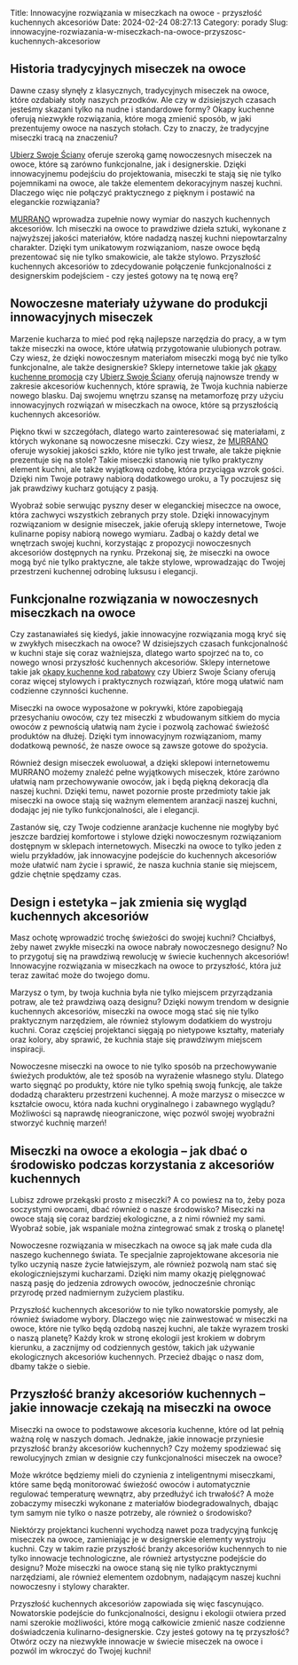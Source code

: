 Title: Innowacyjne rozwiązania w miseczkach na owoce - przyszłość kuchennych akcesoriów
Date: 2024-02-24 08:27:13
Category: porady
Slug: innowacyjne-rozwiazania-w-miseczkach-na-owoce-przyszosc-kuchennych-akcesoriow

## Historia tradycyjnych miseczek na owoce

Dawne czasy słynęły z klasycznych, tradycyjnych miseczek na owoce, które ozdabiały stoły naszych przodków. Ale czy w dzisiejszych czasach jesteśmy skazani tylko na nudne i standardowe formy? Okapy kuchenne oferują niezwykłe rozwiązania, które mogą zmienić sposób, w jaki prezentujemy owoce na naszych stołach. Czy to znaczy, że tradycyjne miseczki tracą na znaczeniu?

[Ubierz Swoje Ściany](https://design-onweb.nl/20-inspirujacych-wzorow-dywanikow-do-nowoczesnego-wnetrza) oferuje szeroką gamę nowoczesnych miseczek na owoce, które są zarówno funkcjonalne, jak i designerskie. Dzięki innowacyjnemu podejściu do projektowania, miseczki te stają się nie tylko pojemnikami na owoce, ale także elementem dekoracyjnym naszej kuchni. Dlaczego więc nie połączyć praktycznego z pięknym i postawić na eleganckie rozwiązania?

[MURRANO](https://online-marketing-blog.nl/innowacyjne-materiay-w-poszewkach-na-poduszki-jak-przeksztacaja-sen-w-prawdziwy-relaks) wprowadza zupełnie nowy wymiar do naszych kuchennych akcesoriów. Ich miseczki na owoce to prawdziwe dzieła sztuki, wykonane z najwyższej jakości materiałów, które nadadzą naszej kuchni niepowtarzalny charakter. Dzięki tym unikatowym rozwiązaniom, nasze owoce będą prezentować się nie tylko smakowicie, ale także stylowo. Przyszłość kuchennych akcesoriów to zdecydowanie połączenie funkcjonalności z designerskim podejściem - czy jesteś gotowy na tę nową erę?


## Nowoczesne materiały używane do produkcji innowacyjnych miseczek

Marzenie kucharza to mieć pod ręką najlepsze narzędzia do pracy, a w tym także miseczki na owoce, które ułatwią przygotowanie ulubionych potraw. Czy wiesz, że dzięki nowoczesnym materiałom miseczki mogą być nie tylko funkcjonalne, ale także designerskie? Sklepy internetowe takie jak [okapy kuchenne promocja](https://klimmpics.de/najlepsze-narzuty-na-ozko-jak-wybrac-idealny-dodatek-do-sypialni) czy [Ubierz Swoje Ściany](https://ateliergr.nl/dlaczego-kodra-puchowa-jest-niezastapiona-w-zimowe-wieczory) oferują najnowsze trendy w zakresie akcesoriów kuchennych, które sprawią, że Twoja kuchnia nabierze nowego blasku. Daj swojemu wnętrzu szansę na metamorfozę przy użyciu innowacyjnych rozwiązań w miseczkach na owoce, które są przyszłością kuchennych akcesoriów.

Piękno tkwi w szczegółach, dlatego warto zainteresować się materiałami, z których wykonane są nowoczesne miseczki. Czy wiesz, że [MURRANO](https://online-marketing-blog.nl/niezawodne-hity-bizuterii-modziezowej-poyskujace-kolczyki-z-krysztakami-swarovskiego) oferuje wysokiej jakości szkło, które nie tylko jest trwałe, ale także pięknie prezentuje się na stole? Takie miseczki stanowią nie tylko praktyczny element kuchni, ale także wyjątkową ozdobę, która przyciąga wzrok gości. Dzięki nim Twoje potrawy nabiorą dodatkowego uroku, a Ty poczujesz się jak prawdziwy kucharz gotujący z pasją.

Wyobraź sobie serwując pyszny deser w eleganckiej miseczce na owoce, która zachwyci wszystkich zebranych przy stole. Dzięki innowacyjnym rozwiązaniom w designie miseczek, jakie oferują sklepy internetowe, Twoje kulinarne popisy nabiorą nowego wymiaru. Zadbaj o każdy detal we wnętrzach swojej kuchni, korzystając z propozycji nowoczesnych akcesoriów dostępnych na rynku. Przekonaj się, że miseczki na owoce mogą być nie tylko praktyczne, ale także stylowe, wprowadzając do Twojej przestrzeni kuchennej odrobinę luksusu i elegancji.


## Funkcjonalne rozwiązania w nowoczesnych miseczkach na owoce

Czy zastanawiałeś się kiedyś, jakie innowacyjne rozwiązania mogą kryć się w zwykłych miseczkach na owoce? W dzisiejszych czasach funkcjonalność w kuchni staje się coraz ważniejsza, dlatego warto spojrzeć na to, co nowego wnosi przyszłość kuchennych akcesoriów. Sklepy internetowe takie jak [okapy kuchenne kod rabatowy](https://design-onweb.nl/20-inspirujacych-wzorow-dywanikow-do-nowoczesnego-wnetrza) czy Ubierz Swoje Ściany oferują coraz więcej stylowych i praktycznych rozwiązań, które mogą ułatwić nam codzienne czynności kuchenne. 

Miseczki na owoce wyposażone w pokrywki, które zapobiegają przesychaniu owoców, czy tez miseczki z wbudowanym sitkiem do mycia owoców z pewnością ułatwią nam życie i pozwolą zachować świeżość produktów na dłużej. Dzięki tym innowacyjnym rozwiązaniom, mamy dodatkową pewność, że nasze owoce są zawsze gotowe do spożycia. 

Również design miseczek ewoluował, a dzięki sklepowi internetowemu MURRANO możemy znaleźć pełne wyjątkowych miseczek, które zarówno ułatwią nam przechowywanie owoców, jak i będą piękną dekoracją dla naszej kuchni. Dzięki temu, nawet pozornie proste przedmioty takie jak miseczki na owoce stają się ważnym elementem aranżacji naszej kuchni, dodając jej nie tylko funkcjonalności, ale i elegancji. 

Zastanów się, czy Twoje codzienne aranżacje kuchenne nie mogłyby być jeszcze bardziej komfortowe i stylowe dzięki nowoczesnym rozwiązaniom dostępnym w sklepach internetowych. Miseczki na owoce to tylko jeden z wielu przykładów, jak innowacyjne podejście do kuchennych akcesoriów może ułatwić nam życie i sprawić, że nasza kuchnia stanie się miejscem, gdzie chętnie spędzamy czas.


## Design i estetyka – jak zmienia się wygląd kuchennych akcesoriów

Masz ochotę wprowadzić trochę świeżości do swojej kuchni? Chciałbyś, żeby nawet zwykłe miseczki na owoce nabrały nowoczesnego designu? No to przygotuj się na prawdziwą rewolucję w świecie kuchennych akcesoriów! Innowacyjne rozwiązania w miseczkach na owoce to przyszłość, która już teraz zawitać może do twojego domu.

Marzysz o tym, by twoja kuchnia była nie tylko miejscem przyrządzania potraw, ale też prawdziwą oazą designu? Dzięki nowym trendom w designie kuchennych akcesoriów, miseczki na owoce mogą stać się nie tylko praktycznym narzędziem, ale również stylowym dodatkiem do wystroju kuchni. Coraz częściej projektanci sięgają po nietypowe kształty, materiały oraz kolory, aby sprawić, że kuchnia staje się prawdziwym miejscem inspiracji.

Nowoczesne miseczki na owoce to nie tylko sposób na przechowywanie świeżych produktów, ale też sposób na wyrażenie własnego stylu. Dlatego warto sięgnąć po produkty, które nie tylko spełnią swoją funkcję, ale także dodadzą charakteru przestrzeni kuchennej. A może marzysz o miseczce w kształcie owocu, która nada kuchni oryginalnego i zabawnego wyglądu? Możliwości są naprawdę nieograniczone, więc pozwól swojej wyobraźni stworzyć kuchnię marzeń!


## Miseczki na owoce a ekologia – jak dbać o środowisko podczas korzystania z akcesoriów kuchennych

Lubisz zdrowe przekąski prosto z miseczki? A co powiesz na to, żeby poza soczystymi owocami, dbać również o nasze środowisko? Miseczki na owoce stają się coraz bardziej ekologiczne, a z nimi również my sami. Wyobraź sobie, jak wspaniale można zintegrować smak z troską o planetę!

Nowoczesne rozwiązania w miseczkach na owoce są jak małe cuda dla naszego kuchennego świata. Te specjalnie zaprojektowane akcesoria nie tylko uczynią nasze życie łatwiejszym, ale również pozwolą nam stać się ekologiczniejszymi kucharzami. Dzięki nim mamy okazję pielęgnować naszą pasję do jedzenia zdrowych owoców, jednocześnie chroniąc przyrodę przed nadmiernym zużyciem plastiku.

Przyszłość kuchennych akcesoriów to nie tylko nowatorskie pomysły, ale również świadome wybory. Dlaczego więc nie zainwestować w miseczki na owoce, które nie tylko będą ozdobą naszej kuchni, ale także wyrazem troski o naszą planetę? Każdy krok w stronę ekologii jest krokiem w dobrym kierunku, a zacznijmy od codziennych gestów, takich jak używanie ekologicznych akcesoriów kuchennych. Przecież dbając o nasz dom, dbamy także o siebie.


## Przyszłość branży akcesoriów kuchennych – jakie innowacje czekają na miseczki na owoce

Miseczki na owoce to podstawowe akcesoria kuchenne, które od lat pełnią ważną rolę w naszych domach. Jednakże, jakie innowacje przyniesie przyszłość branży akcesoriów kuchennych? Czy możemy spodziewać się rewolucyjnych zmian w designie czy funkcjonalności miseczek na owoce?

Może wkrótce będziemy mieli do czynienia z inteligentnymi miseczkami, które same będą monitorować świeżość owoców i automatycznie regulować temperaturę wewnątrz, aby przedłużyć ich trwałość? A może zobaczymy miseczki wykonane z materiałów biodegradowalnych, dbając tym samym nie tylko o nasze potrzeby, ale również o środowisko?

Niektórzy projektanci kuchenni wychodzą nawet poza tradycyjną funkcję miseczek na owoce, zamieniając je w designerskie elementy wystroju kuchni. Czy w takim razie przyszłość branży akcesoriów kuchennych to nie tylko innowacje technologiczne, ale również artystyczne podejście do designu? Może miseczki na owoce staną się nie tylko praktycznymi narzędziami, ale również elementem ozdobnym, nadającym naszej kuchni nowoczesny i stylowy charakter.

Przyszłość kuchennych akcesoriów zapowiada się więc fascynująco. Nowatorskie podejście do funkcjonalności, designu i ekologii otwiera przed nami szerokie możliwości, które mogą całkowicie zmienić nasze codzienne doświadczenia kulinarno-designerskie. Czy jesteś gotowy na tę przyszłość? Otwórz oczy na niezwykłe innowacje w świecie miseczek na owoce i pozwól im wkroczyć do Twojej kuchni!
